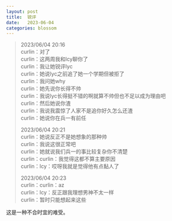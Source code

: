 ```yaml
---
layout: post
title:  锐评
date:   2023-06-04
categories: blossom
---
```


>   2023/06/04 20:16  
>   curlin：对了  
>   curlin：这两周我和lcy聊你了  
>   curlin：我让她锐评lyc  
>   curlin：她说lyc之前追了她一个学期但被拒了  
>   curlin：我问她why  
>   curlin：她先说你长得不帅  
>   curlin：我说lyc长得挺不错的啊就算不帅但也不足以成为理由吧  
>   curlin：然后她说你渣  
>   curlin：我说我震惊了人家不是追你好久怎么还渣  
>   curlin：她说你在兵一有前任  
>
>   2023/06/04 20:21  
>   curlin：她说反正不是她想象的那种帅  
>   curlin：我说这很正常吧  
>   curlin：她就说我们兵一的事比较复杂你不清楚  
>   curlin：curlin：我觉得这都不算主要原因  
>   curlin：lcy：哎呀我就是觉得他有点黏人了  
>
>   2023/06/04 20:23  
>   curlin：curlin：az  
>   curlin：lcy：反正跟我理想男神不太一样  
>   curlin：暂时只能想起来这些  

这是一种不合时宜的难受。
